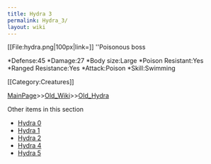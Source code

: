 ```yaml
---
title: Hydra 3
permalink: Hydra_3/
layout: wiki
---
```

[[File:hydra.png|100px|link=]] ''Poisonous boss

*Defense:45
*Damage:27
*Body size:Large
*Poison Resistant:Yes
*Ranged Resistance:Yes
*Attack:Poison
*Skill:Swimming

[[Category:Creatures]]

[MainPage](/keeperrl_wiki/ "wikilink")>>[Old_Wiki](/keeperrl_wiki/Old_Wiki "wikilink")>>[Old_Hydra](/keeperrl_wiki/Old_Hydra "wikilink")

Other items in this section
-    [Hydra 0](/keeperrl_wiki/Hydra_0 "wikilink")
-    [Hydra 1](/keeperrl_wiki/Hydra_1 "wikilink")
-    [Hydra 2](/keeperrl_wiki/Hydra_2 "wikilink")
-    [Hydra 4](/keeperrl_wiki/Hydra_4 "wikilink")
-    [Hydra 5](/keeperrl_wiki/Hydra_5 "wikilink")
